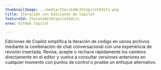 ```yaml
---
thumbnailImage: ../media/IterateWithCopilotEdits.png
title: Iteración con Ediciones de Copilot
featureId: IterateWithCopilotEdits
area: GitHub Copilot

---
```



Ediciones de Copilot simplifica la iteración de código en varios archivos mediante la combinación de chat conversacional con una experiencia de revisión insertada. Revise, acepte o rechace rápidamente los cambios directamente en el editor y vuelva a consultar versiones anteriores en cualquier momento con puntos de control o pruebe un enfoque alternativo.


